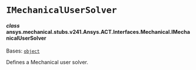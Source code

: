 <!-- vale off -->

<a id="imechanicalusersolver"></a>

# `IMechanicalUserSolver`

<a id="ansys.mechanical.stubs.v241.Ansys.ACT.Interfaces.Mechanical.IMechanicalUserSolver"></a>

#### *class* ansys.mechanical.stubs.v241.Ansys.ACT.Interfaces.Mechanical.IMechanicalUserSolver

Bases: [`object`](https://docs.python.org/3/library/functions.html#object)

Defines a Mechanical user solver.

<!-- !! processed by numpydoc !! -->
<!-- vale on -->

